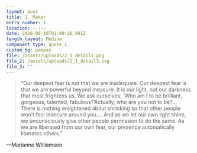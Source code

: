 ```yaml
---
layout: post
title: 1. Maker
entry_number: 1
location: --:--
date: 2020-08-16T01:09:26.991Z
length_layout: Medium
component_type: quote_1
custom_bg: pampas
file: /assets/uploads/2_1_detail1.png
file_2: /assets/uploads/2_1_detail3.svg
file_3: ""
---
```

<blockquote>“Our deepest fear is not that we are inadequate. <span class="blackletter">Our deepest fear</span> is that we are powerful beyond measure. It is our light, not our darkness that most frightens us. We ask ourselves, ‘Who am I to be brilliant, gorgeous, talented, fabulous?’Actually, who are you not to be?... There is nothing enlightened about shrinking so that other people won’t feel insecure around you.... And as we let our own light shine, we unconsciously give other people permission to do the same. As we are liberated from our own fear, <span class="blackletter">our presence automatically liberates others.</span>”</blockquote>

—Marianne Williamson